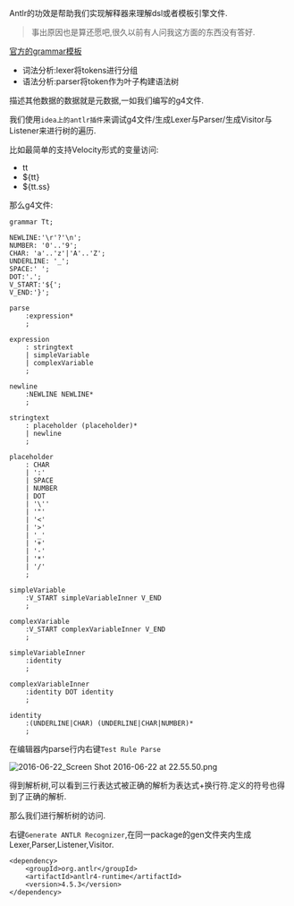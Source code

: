 Antlr的功效是帮助我们实现解释器来理解dsl或者模板引擎文件. 

> 事出原因也是算还愿吧,很久以前有人问我这方面的东西没有答好. 

[官方的grammar模板](https://github.com/antlr/grammars-v4) 

- 词法分析:lexer将tokens进行分组
- 语法分析:parser将token作为叶子构建语法树 

描述其他数据的数据就是元数据,一如我们编写的g4文件. 

我们使用`idea上的antlr插件`来调试g4文件/生成Lexer与Parser/生成Visitor与Listener来进行树的遍历. 

比如最简单的支持Velocity形式的变量访问: 

- tt
- ${tt}
- ${tt.ss}

那么g4文件:  

```antlr
grammar Tt;

NEWLINE:'\r'?'\n';
NUMBER: '0'..'9';
CHAR: 'a'..'z'|'A'..'Z';
UNDERLINE: '_';
SPACE:' ';
DOT:'.';
V_START:'${';
V_END:'}';

parse
	:expression*
	;
	
expression
	: stringtext
	| simpleVariable
	| complexVariable
	;

newline
	:NEWLINE NEWLINE*
	;

stringtext
	: placeholder (placeholder)*
	| newline
	;

placeholder
	: CHAR
	| ':'
	| SPACE
	| NUMBER
	| DOT
	| '\''
	| '"'
	| '<'
	| '>'
	| '_'
	| '+'
	| '-'
	| '*'
	| '/'
	;

simpleVariable
	:V_START simpleVariableInner V_END
	;

complexVariable
	:V_START complexVariableInner V_END
	;

simpleVariableInner
	:identity
	;

complexVariableInner
	:identity DOT identity
	;

identity
	:(UNDERLINE|CHAR) (UNDERLINE|CHAR|NUMBER)*
	;
``` 

在编辑器内parse行内右键`Test Rule Parse` 

![2016-06-22_Screen Shot 2016-06-22 at 22.55.50.png](https://o4dyfn0ef.qnssl.com/image/2016-06-22_Screen%20Shot%202016-06-22%20at%2022.55.50.png?imageView2/2/h/600) 

得到解析树,可以看到三行表达式被正确的解析为表达式+换行符.定义的符号也得到了正确的解析. 

那么我们进行解析树的访问.  

右键`Generate ANTLR Recognizer`,在同一package的gen文件夹内生成Lexer,Parser,Listener,Visitor. 



```
<dependency>
    <groupId>org.antlr</groupId>
    <artifactId>antlr4-runtime</artifactId>
    <version>4.5.3</version>
</dependency>
``` 






